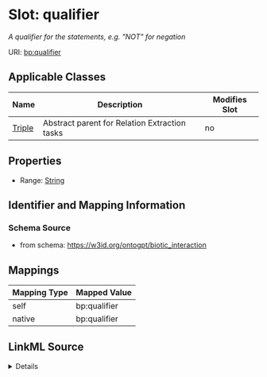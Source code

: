 

# Slot: qualifier


_A qualifier for the statements, e.g. "NOT" for negation_



URI: [bp:qualifier](http://w3id.org/ontogpt/biotic-interaction-templatequalifier)



<!-- no inheritance hierarchy -->





## Applicable Classes

| Name | Description | Modifies Slot |
| --- | --- | --- |
| [Triple](Triple.md) | Abstract parent for Relation Extraction tasks |  no  |







## Properties

* Range: [String](String.md)





## Identifier and Mapping Information







### Schema Source


* from schema: https://w3id.org/ontogpt/biotic_interaction




## Mappings

| Mapping Type | Mapped Value |
| ---  | ---  |
| self | bp:qualifier |
| native | bp:qualifier |




## LinkML Source

<details>
```yaml
name: qualifier
description: A qualifier for the statements, e.g. "NOT" for negation
from_schema: https://w3id.org/ontogpt/biotic_interaction
rank: 1000
alias: qualifier
owner: Triple
domain_of:
- Triple
range: string

```
</details>